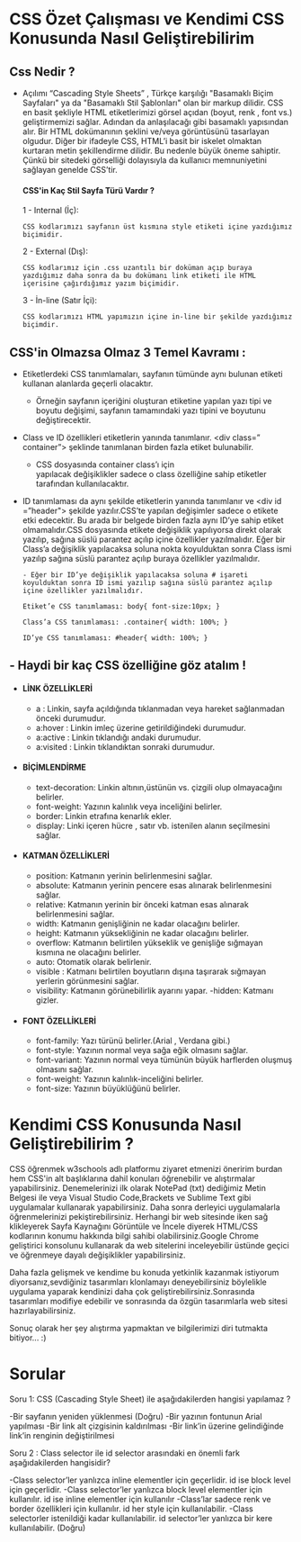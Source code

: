 # CSS Özet Çalışması ve Kendimi CSS Konusunda Nasıl Geliştirebilirim

## Css Nedir ?

- Açılımı “Cascading Style Sheets” , Türkçe karşılığı "Basamaklı Biçim Sayfaları" ya da "Basamaklı Stil Şablonları" olan bir markup dilidir. CSS en basit şekliyle HTML etiketlerimizi görsel açıdan (boyut, renk , font vs.) geliştirmemizi sağlar. Adından da anlaşılacağı gibi basamaklı yapısından alır. Bir HTML dokümanının şeklini ve/veya görüntüsünü tasarlayan olgudur. Diğer bir ifadeyle CSS, HTML’i basit bir iskelet olmaktan kurtaran metin şekillendirme dilidir. Bu nedenle büyük öneme sahiptir. Çünkü bir sitedeki görselliği dolayısıyla da kullanıcı memnuniyetini sağlayan genelde CSS’tir.

    #### CSS'in Kaç Stil Sayfa Türü Vardır ?
    
     1 - Internal (İç):
     
      CSS kodlarımızı sayfanın üst kısmına style etiketi içine yazdığımız biçimidir.

     2 - External (Dış):
     
      CSS kodlarımız için .css uzantılı bir doküman açıp buraya yazdığımız daha sonra da bu dokümanı link etiketi ile HTML içerisine çağırdığımız yazım biçimidir.

     3 - İn-line (Satır İçi):
     
      CSS kodlarımızı HTML yapımızın içine in-line bir şekilde yazdığımız biçimdir.
      
## CSS'in Olmazsa Olmaz 3 Temel Kavramı :
 
- Etiketlerdeki CSS tanımlamaları, sayfanın tümünde  aynı bulunan etiketi kullanan alanlarda geçerli olacaktır.
     - Örneğin sayfanın içeriğini oluşturan <body> etiketine yapılan   yazı tipi ve boyutu değişimi, sayfanın tamamındaki yazı tipini ve boyutunu değiştirecektir.

- Class ve ID özellikleri etiketlerin yanında tanımlanır. <div class=” container”> şeklinde tanımlanan birden fazla etiket bulunabilir.
     - CSS dosyasında container class’ı için         
         yapılacak değişiklikler sadece o class özelliğine sahip etiketler tarafından kullanılacaktır.

- ID tanımlaması da aynı şekilde etiketlerin yanında tanımlanır ve <div id =”header"> şekilde yazılır.CSS’te yapılan değişimler sadece o etikete etki edecektir. Bu arada bir belgede birden fazla aynı ID’ye sahip   etiket olmamalıdır.CSS dosyasında etikete değişiklik yapılıyorsa direkt olarak yazılıp, sağına süslü parantez açılıp içine özellikler yazılmalıdır. Eğer bir Class’a değişiklik yapılacaksa soluna nokta koyulduktan sonra Class ismi yazılıp sağına süslü parantez açılıp buraya özellikler yazılmalıdır.

      - Eğer bir ID’ye değişiklik yapılacaksa soluna # işareti koyulduktan sonra ID ismi yazılıp sağına süslü parantez açılıp içine özellikler yazılmalıdır.

      Etiket’e CSS tanımlaması: body{ font-size:10px; }

      Class’a CSS tanımlaması: .container{ width: 100%; }

      ID’ye CSS tanımlaması: #header{ width: 100%; }


## - Haydi bir kaç CSS özelliğine göz atalım !

   - #### LİNK ÖZELLİKLERİ
   
      - a : Linkin, sayfa açıldığında tıklanmadan veya hareket sağlanmadan önceki durumudur.
      - a:hover : Linkin imleç üzerine getirildiğindeki durumudur.
      - a:active : Linkin tıklandığı andaki durumudur.
      - a:visited : Linkin tıklandıktan sonraki durumudur.


   - #### BİÇİMLENDİRME
      - text-decoration: Linkin altının,üstünün vs. çizgili olup olmayacağını belirler.
      - font-weight: Yazının kalınlık veya inceliğini belirler.
      - border: Linkin etrafına kenarlık ekler.
      - display: Linki içeren hücre , satır vb. istenilen alanın seçilmesini sağlar.


   - #### KATMAN ÖZELLİKLERİ
      - position: Katmanın yerinin belirlenmesini sağlar.
      - absolute: Katmanın yerinin pencere esas alınarak belirlenmesini sağlar.
      - relative: Katmanın yerinin bir önceki katman esas alınarak belirlenmesini sağlar.
      - width: Katmanın genişliğinin ne kadar olacağını belirler.
      - height: Katmanın yüksekliğinin ne kadar olacağını belirler.
      - overflow: Katmanın belirtilen yükseklik ve genişliğe sığmayan kısmına ne olacağını belirler.
      - auto: Otomatik olarak belirlenir.
      - visible : Katmanı belirtilen boyutların dışına taşırarak sığmayan yerlerin görünmesini sağlar.
      - visibility: Katmanın görünebilirlik ayarını yapar.
      -hidden: Katmanı gizler.


   - #### FONT ÖZELLİKLERİ
   
      - font-family: Yazı türünü belirler.(Arial , Verdana gibi.)
      - font-style: Yazının normal veya sağa eğik olmasını sağlar.
      - font-variant: Yazının normal veya tümünün büyük harflerden oluşmuş olmasını sağlar.
      - font-weight: Yazının kalınlık-inceliğini belirler.
      - font-size: Yazının büyüklüğünü belirler.
  
# Kendimi CSS Konusunda Nasıl Geliştirebilirim ?
      
   CSS öğrenmek w3schools adlı platformu ziyaret etmenizi öneririm burdan hem CSS'in alt başlıklarına dahil konuları öğrenebilir ve alıştırmalar yapabilirsiniz.
   Denemelerinizi ilk olarak NotePad (txt) dediğimiz Metin Belgesi ile veya Visual Studio Code,Brackets ve Sublime Text gibi uygulamalar kullanarak  yapabilirsiniz. Daha sonra derleyici uygulamalarla öğrenmelerinizi pekiştirebilirsiniz. Herhangi bir web sitesinde iken sağ klikleyerek Sayfa Kaynağını Görüntüle ve İncele diyerek HTML/CSS kodlarının konumu hakkında bilgi sahibi olabilirsiniz.Google Chrome geliştirici konsolunu kullanarak da web sitelerini inceleyebilir üstünde geçici ve öğrenmeye dayalı değişiklikler yapabilirsiniz.
 
 Daha fazla gelişmek ve kendime bu konuda yetkinlik kazanmak istiyorum diyorsanız,sevdiğiniz tasarımları klonlamayı deneyebilirsiniz böylelikle uygulama yaparak kendinizi daha çok geliştirebilirsiniz.Sonrasında tasarımları modifiye edebilir ve sonrasında da özgün tasarımlarla web sitesi hazırlayabilirsiniz.
 
 Sonuç olarak her şey alıştırma yapmaktan ve bilgilerimizi diri tutmakta bitiyor... :)
 
# Sorular 
Soru 1: CSS (Cascading Style Sheet) ile aşağıdakilerden hangisi yapılamaz ?
 
-Bir sayfanın yeniden yüklenmesi  (Doğru)
-Bir yazının fontunun Arial yapılması
-Bir link alt çizgisinin kaldırılması
-Bir link’in üzerine gelindiğinde link’in renginin değiştirilmesi

Soru 2 : Class selector ile id selector arasındaki en önemli fark aşağıdakilerden hangisidir?

-Class selector’ler yanlızca inline elementler için geçerlidir. id ise block level için geçerlidir.
-Class selector’ler yanlızca block level elementler için kullanılır. id ise inline elementler için kullanılır
-Class’lar sadece renk ve border özellikleri için kullanılır. id her style için kullanılabilir.
-Class selectorler istenildiği kadar kullanılabilir. id selector’ler yanlızca bir kere kullanılabilir. (Doğru)




